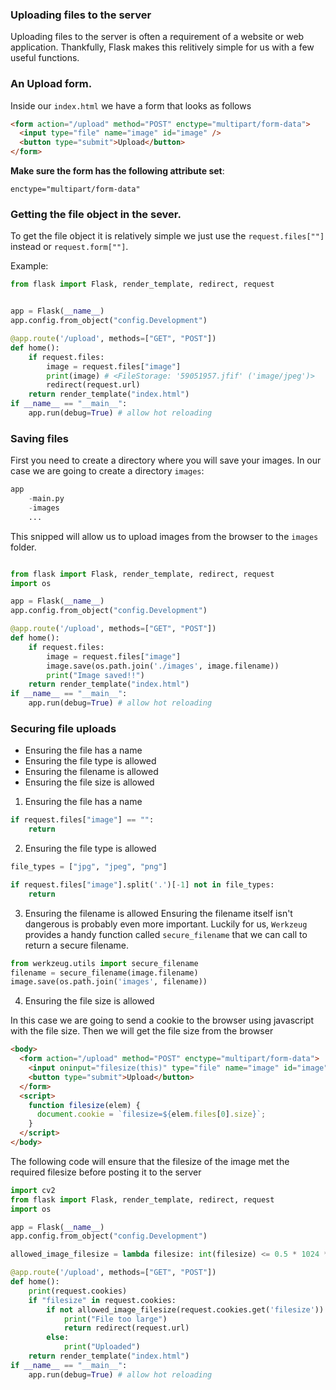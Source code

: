 ### Uploading files to the server

Uploading files to the server is often a requirement of a website or web application. Thankfully, Flask makes this relitively simple for us with a few useful functions.

### An Upload form.

Inside our `index.html` we have a form that looks as follows

```html
<form action="/upload" method="POST" enctype="multipart/form-data">
  <input type="file" name="image" id="image" />
  <button type="submit">Upload</button>
</form>
```

**Make sure the form has the following attribute set**:

```
enctype="multipart/form-data"
```

### Getting the file object in the sever.

To get the file object it is relatively simple we just use the `request.files[""]` instead or `request.form[""]`.

Example:

```py
from flask import Flask, render_template, redirect, request


app = Flask(__name__)
app.config.from_object("config.Development")

@app.route('/upload', methods=["GET", "POST"])
def home():
    if request.files:
        image = request.files["image"]
        print(image) # <FileStorage: '59051957.jfif' ('image/jpeg')>
        redirect(request.url)
    return render_template("index.html")
if __name__ == "__main__":
    app.run(debug=True) # allow hot reloading
```

### Saving files

First you need to create a directory where you will save your images. In our case we are going to create a directory `images`:

```py
app
    -main.py
    -images
    ...
```

This snipped will allow us to upload images from the browser to the `images` folder.

```py

from flask import Flask, render_template, redirect, request
import os

app = Flask(__name__)
app.config.from_object("config.Development")

@app.route('/upload', methods=["GET", "POST"])
def home():
    if request.files:
        image = request.files["image"]
        image.save(os.path.join('./images', image.filename))
        print("Image saved!!")
    return render_template("index.html")
if __name__ == "__main__":
    app.run(debug=True) # allow hot reloading
```

### Securing file uploads

- Ensuring the file has a name
- Ensuring the file type is allowed
- Ensuring the filename is allowed
- Ensuring the file size is allowed

1. Ensuring the file has a name

```py
if request.files["image"] == "":
    return
```

2. Ensuring the file type is allowed

```py
file_types = ["jpg", "jpeg", "png"]

if request.files["image"].split('.')[-1] not in file_types:
    return
```

3. Ensuring the filename is allowed
   Ensuring the filename itself isn't dangerous is probably even more important. Luckily for us, `Werkzeug` provides a handy function called `secure_filename` that we can call to return a secure filename.

```py
from werkzeug.utils import secure_filename
filename = secure_filename(image.filename)
image.save(os.path.join('images', filename))
```

4. Ensuring the file size is allowed

In this case we are going to send a cookie to the browser using javascript with the file size. Then we will get the file size from the browser

```html
<body>
  <form action="/upload" method="POST" enctype="multipart/form-data">
    <input oninput="filesize(this)" type="file" name="image" id="image" />
    <button type="submit">Upload</button>
  </form>
  <script>
    function filesize(elem) {
      document.cookie = `filesize=${elem.files[0].size}`;
    }
  </script>
</body>
```

The following code will ensure that the filesize of the image met the required filesize before posting it to the server

```py
import cv2
from flask import Flask, render_template, redirect, request
import os

app = Flask(__name__)
app.config.from_object("config.Development")

allowed_image_filesize = lambda filesize: int(filesize) <= 0.5 * 1024 * 1024

@app.route('/upload', methods=["GET", "POST"])
def home():
    print(request.cookies)
    if "filesize" in request.cookies:
        if not allowed_image_filesize(request.cookies.get('filesize')):
            print("File too large")
            return redirect(request.url)
        else:
            print("Uploaded")
    return render_template("index.html")
if __name__ == "__main__":
    app.run(debug=True) # allow hot reloading
```
